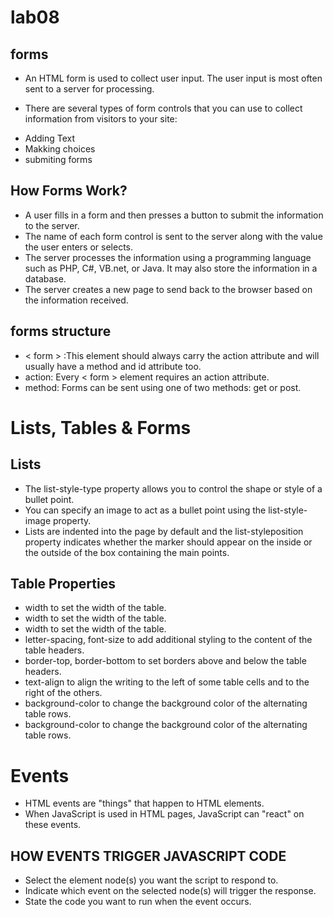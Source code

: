 # lab08 #

## forms ##
- An HTML form is used to collect user input. The user input is most often sent to a server for processing.

* There are several types of form controls that you can use to collect information from visitors to your site:
- Adding Text
- Makking choices
- submiting forms

## How Forms Work? ##
- A user fills in a form and then presses a button to submit the information to the server.
- The name of each form control is sent to the server along with the value the user enters or selects.
- The server processes the information using a programming language such as PHP, C#, VB.net, or Java. It may also store the information in a database.
- The server creates a new page to send back to the browser based on the information received.

## forms structure ## 
- < form > :This element should always carry the action attribute and will usually have a method and id attribute too.
- action: Every < form > element requires an action attribute.
- method: Forms can be sent using one of two methods: get or post.

# Lists, Tables & Forms #

## Lists ##

- The list-style-type property allows you to control the shape or style of a bullet point.
- You can specify an image to act as a bullet point using the list-style-image property.
- Lists are indented into the page by default and the list-styleposition property indicates whether the marker should appear on the inside or the outside of the box containing the main points.

## Table Properties ##
- width to set the width of the table.
- width to set the width of the table.
- width to set the width of the table.
- letter-spacing, font-size to add additional styling to the content of the table headers.
- border-top, border-bottom to set borders above and below the table headers.
- text-align to align the writing to the left of some table cells and to the right of the others.
- background-color to change the background color of the alternating table rows.
- background-color to change the background color of the alternating table rows.

# Events #
- HTML events are "things" that happen to HTML elements.
- When JavaScript is used in HTML pages, JavaScript can "react" on these events.

## HOW EVENTS TRIGGER JAVASCRIPT CODE ##
- Select the element node(s) you want the script to respond to.
- Indicate which event on the selected node(s) will trigger the response.
- State the code you want to run when the event occurs.
